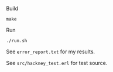 Build

	make
	
Run

	./run.sh

See `error_report.txt` for my results.

See `src/hackney_test.erl` for test source.